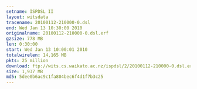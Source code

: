 ```yaml
---
setname: ISPDSL II
layout: witsdata
tracename: 20100112-210000-0.dsl
end: Wed Jan 13 10:30:00 2010
originalname: 20100112-210000-0.dsl.erf
gzsize: 778 MB
len: 0:30:00
start: Wed Jan 13 10:00:01 2010
totalwirelen: 14,165 MB
pkts: 25 million
download: ftp://wits.cs.waikato.ac.nz/ispdsl/2/20100112-210000-0.dsl.erf.gz
size: 1,937 MB
md5: 5dee0b6ac9c1fa804bec6f4d1f7b3c25
---
```

